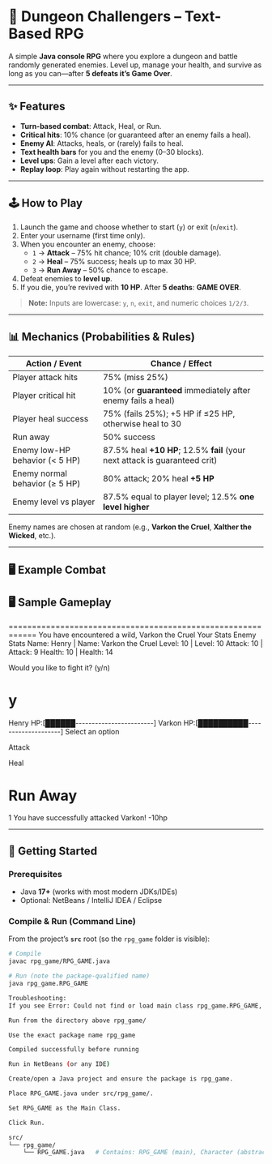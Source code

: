 # 🏰 Dungeon Challengers – Text-Based RPG

A simple **Java console RPG** where you explore a dungeon and battle randomly generated enemies. Level up, manage your health, and survive as long as you can—after **5 defeats it’s Game Over**.

---

## ✨ Features

- **Turn-based combat**: Attack, Heal, or Run.  
- **Critical hits**: 10% chance (or guaranteed after an enemy fails a heal).  
- **Enemy AI**: Attacks, heals, or (rarely) fails to heal.  
- **Text health bars** for you and the enemy (0–30 blocks).  
- **Level ups**: Gain a level after each victory.  
- **Replay loop**: Play again without restarting the app.  

---

## 🕹️ How to Play

1. Launch the game and choose whether to start (`y`) or exit (`n`/`exit`).  
2. Enter your username (first time only).  
3. When you encounter an enemy, choose:
   - `1` → **Attack** – 75% hit chance; 10% crit (double damage).  
   - `2` → **Heal** – 75% success; heals up to max 30 HP.  
   - `3` → **Run Away** – 50% chance to escape.  
4. Defeat enemies to **level up**.  
5. If you die, you’re revived with **10 HP**. After **5 deaths**: **GAME OVER**.  

> **Note:** Inputs are lowercase: `y`, `n`, `exit`, and numeric choices `1/2/3`.  

---

## 📊 Mechanics (Probabilities & Rules)

| Action / Event                     | Chance / Effect                                                                 |
|-----------------------------------|----------------------------------------------------------------------------------|
| Player attack hits                | 75% (miss 25%)                                                                   |
| Player critical hit               | 10% (or **guaranteed** immediately after enemy fails a heal)                    |
| Player heal success               | 75% (fails 25%); +5 HP if ≤25 HP, otherwise heal to 30                          |
| Run away                          | 50% success                                                                      |
| Enemy low-HP behavior (< 5 HP)    | 87.5% heal **+10 HP**; 12.5% **fail** (your next attack is guaranteed crit)     |
| Enemy normal behavior (≥ 5 HP)    | 80% attack; 20% heal **+5 HP**                                                   |
| Enemy level vs player             | 87.5% equal to player level; 12.5% **one level higher**                          |

Enemy names are chosen at random (e.g., **Varkon the Cruel**, **Xalther the Wicked**, etc.).  

---

## 🖥️ Example Combat

## 🖥️ Sample Gameplay
============================================================
You have encountered a wild, Varkon the Cruel
Your Stats Enemy Stats
Name: Henry | Name: Varkon the Cruel
Level: 10 | Level: 10
Attack: 10 | Attack: 9
Health: 10 | Health: 14

Would you like to fight it? (y/n)

y
============================================================
Henry HP:[██████------------------------]
Varkon HP:[██████████--------------------]
Select an option

Attack

Heal

Run Away
============================================================

1
You have successfully attacked Varkon!
-10hp

---

## 🚀 Getting Started

### Prerequisites
- Java **17+** (works with most modern JDKs/IDEs)  
- Optional: NetBeans / IntelliJ IDEA / Eclipse  

### Compile & Run (Command Line)

From the project’s **`src`** root (so the `rpg_game` folder is visible):

```bash
# Compile
javac rpg_game/RPG_GAME.java

# Run (note the package-qualified name)
java rpg_game.RPG_GAME

Troubleshooting:
If you see Error: Could not find or load main class rpg_game.RPG_GAME, make sure you:

Run from the directory above rpg_game/

Use the exact package name rpg_game

Compiled successfully before running

Run in NetBeans (or any IDE)

Create/open a Java project and ensure the package is rpg_game.

Place RPG_GAME.java under src/rpg_game/.

Set RPG_GAME as the Main Class.

Click Run.

src/
└── rpg_game/
    └── RPG_GAME.java   # Contains: RPG_GAME (main), Character (abstract), Enemy, Player
